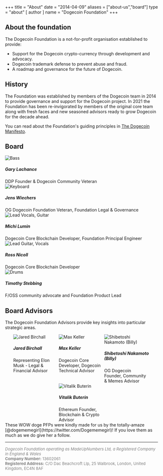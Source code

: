 +++
title = "About"
date = "2014-04-09"
aliases = ["about-us","board"]
type = "about"
[ author ]
  name = "Dogecoin Foundation"
+++

<section>

<div class="title">

## About the foundation
<div class="underline"></div>
</div>

<div class="description">
The Dogecoin Foundation is a not-for-profit organisation established to provide:

* Support for the Dogecoin crypto-currency through development and advocacy.
* Dogecoin trademark defense to prevent abuse and fraud.
* A roadmap and governance for the future of Dogecoin.
</div>
</section>

<section>

<div class="title">

## History
<div class="underline"></div>
</div>

<div class="description">
The Foundation was established by members of the Dogecoin team in 2014 to provide
governance and support for the Dogecoin project. In 2021 the Foundation has been
re-invigorated by members of the original core team along with fresh faces and new
seasoned advisors ready to grow Dogecoin for the decade ahead.

You can read about the Foundation's guiding principles in [The Dogecoin Manifesto](/manifesto).
</div>
</section>

<section class="board">
  <div>


  ## Board
  <div class="underline"></div>


  <div class="members">
  <div class="member">
  <img title='Bass' src="/gary.png"/>
  <h5>Gary Lachance</h5>
  DDP Founder & Dogecoin Community Veteran
  </div>

  <div class="member">
  <img title='Keyboard' src="/jens.png"/>
  <h5>Jens Wiechers</h5>
  OG Dogecoin Foundation Veteran, Foundation Legal & Governance
  </div>

  <div class="member">
  <img title='Lead Vocals, Guitar' src="/michi.png"/>
  <h5>Michi Lumin</h5>
  Dogecoin Core Blockchain Developer, Foundation Principal Engineer
  </div>

  <div class="member">
  <img title='Lead Guitar, Vocals' src="/ross.png"/>
  <h5>Ross Nicoll</h5>
  Dogecoin Core Blockchain Developer
  </div>

  <div class="member">
  <img title='Drums' src="/timothy.png"/>
  <h5>Timothy Stebbing</h5>
  F/OSS community advocate and Foundation Product Lead
  </div>

  </div>
  </div>
</section>
<div class="advisors">
  <div class="top"></div>
    <div class="inner">

## Board Advisors

The Dogecoin Foundation Advisors provide key insights into particular strategic areas.

<div style="display: flex; flex-flow: row wrap; justify-content: center;">

<div style="display: inline-box; width: 150px;"> <img title='Jared
Birchall' style="margin: auto; max-width:150px;" class="circle"
src="/jared.jpg"/> <h5>Jared Birchall</h5> Representing Elon Musk
- Legal & Financial Advisor</div>

<div style="display: inline-box; width: 150px;"> <img title='Max
Keller' style="margin: auto; max-width:150px;" class="circle"
src="/max.jpg"/> <h5>Max Keller</h5> Dogecoin Core Developer, Dogecoin
Technical Advisor</div>


<div style="display: inline-box; width: 150px;"> <img
title='Shibetoshi Nakamoto (Billy)' style="margin: auto;
max-width:150px;" class="circle" src="/billy.jpg"/> <h5>Shibetoshi
Nakamoto (Billy)</h5> OG Dogecoin Founder, Community & Memes
Advisor</div>

<div style="display: inline-box; width: 150px;"> <img title='Vitalik
Buterin' style="margin: auto; max-width:150px;" class="circle"
src="/vitalik.jpg"/> <h5>Vitalik Buterin</h5> Ethereum Founder,
Blockchain & Crypto Advisor</div>

</div>
    </div>
  <div class="bottom"></div>
</div>
These WOW doge PFPs were kindly made for us by the totally-amaze
[@dogememegirl](https://twitter.com/Dogememegirl)! If you love them as
much as we do give her a follow.

---

<div style="font-size: small; color: grey;">
<span style="font-style: italic;">Dogecoin Foundation operating as MadeUpNumbers Ltd, a Registered Company in England & Wales</span><br />
<span style="font-weight: bold;">Company Number:</span> 13602061<br />
<span style="font-weight: bold;">Registered Address:</span> C/O Dac Beachcroft Llp,
25 Walbrook, London, United Kingdom, EC4N 8AF
</div>
